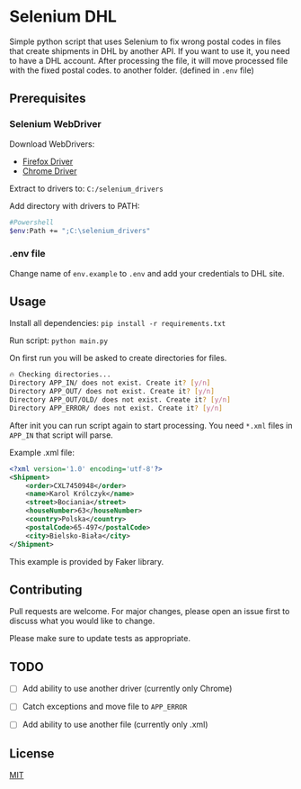 # Selenium DHL

Simple python script that uses Selenium to fix wrong postal codes in files that create shipments in DHL by another API.
If you want to use it, you need to have a DHL account.
After processing the file, it will move processed file with the fixed postal codes. to another folder. (defined in `.env` file)

## Prerequisites

### Selenium WebDriver

Download WebDrivers:
* [Firefox Driver](https://github.com/mozilla/geckodriver/releases)
* [Chrome Driver](https://chromedriver.chromium.org/downloads)

Extract to drivers to: `C:/selenium_drivers`


Add directory with drivers to PATH:

```bash
#Powershell
$env:Path += ";C:\selenium_drivers"
```
### .env file
Change name of `env.example` to `.env` and add your credentials to DHL site.


## Usage
Install all dependencies: `pip install -r requirements.txt`

Run script: `python main.py`

On first run you will be asked to create directories for files.
```bash
🔥 Checking directories...
Directory APP_IN/ does not exist. Create it? [y/n]
Directory APP_OUT/ does not exist. Create it? [y/n]
Directory APP_OUT/OLD/ does not exist. Create it? [y/n]
Directory APP_ERROR/ does not exist. Create it? [y/n]
```

After init you can run script again to start processing.
You need `*.xml` files in `APP_IN` that script will parse.

Example .xml file:

```xml
<?xml version='1.0' encoding='utf-8'?>
<Shipment>
	<order>CXL7450948</order>
	<name>Karol Królczyk</name>
	<street>Bociania</street>
	<houseNumber>63</houseNumber>
	<country>Polska</country>
	<postalCode>65-497</postalCode>
	<city>Bielsko-Biała</city>
</Shipment>
```
This example is provided by Faker library.



## Contributing
Pull requests are welcome. For major changes, please open an issue first to discuss what you would like to change.

Please make sure to update tests as appropriate.

## TODO

* [ ] Add ability to use another driver (currently only Chrome)
* [ ] Catch exceptions and move file to `APP_ERROR`
* [ ] Add ability to use another file (currently only .xml)


## License
[MIT](https://choosealicense.com/licenses/mit/)